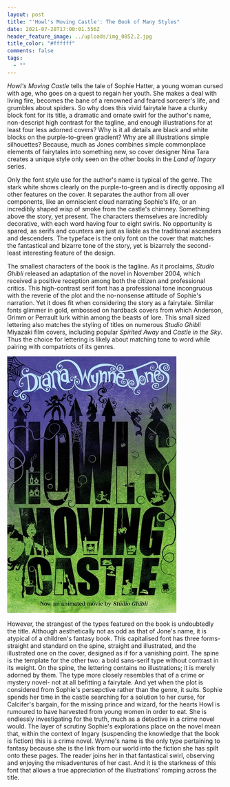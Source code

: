 ```yaml
---
layout: post
title: "'Howl's Moving Castle': The Book of Many Styles"
date: 2021-07-28T17:00:01.556Z
header_feature_image: ../uploads/img_0852.2.jpg
title_color: "#ffffff"
comments: false
tags:
  - ""
---
```

*Howl's Moving Castle* tells the tale of Sophie Hatter, a young woman cursed with age, who goes on a quest to regain her youth. She makes a deal with living fire, becomes the bane of a renowned and feared sorcerer's life, and grumbles about spiders. So why does this vivid fairytale have a clunky block font for its title, a dramatic and ornate swirl for the author's name, non-descript high contrast for the tagline, and enough illustrations for at least four less adorned covers? Why is it all details are black and white blocks on the purple-to-green gradient? Why are all illustrations simple silhouettes? Because, much as Jones combines simple commonplace elements of fairytales into something new, so cover designer Nina Tara creates a unique style only seen on the other books in the *Land of Ingary* series.

Only the font style use for the author's name is typical of the genre. The stark white shows clearly on the purple-to-green and is directly opposing all other features on the cover. It separates the author from all over components, like an omniscient cloud narrating Sophie's life, or an incredibly shaped wisp of smoke from the castle's chimney. Something above the story, yet present. The characters themselves are incredibly decorative, with each word having four to eight swirls. No opportunity is spared, as serifs and counters are just as liable as the traditional ascenders and descenders. The typeface is the only font on the cover that matches the fantastical and bizarre tone of the story, yet is bizarrely the second-least interesting feature of the design.

The smallest characters of the book is the tagline. As it proclaims, *Studio Ghibli* released an adaptation of the novel in November 2004, which received a positive reception among both the citizen and professional critics. This high-contrast serif font has a professional tone incongruous with the reverie of the plot and the no-nonsense attitude of Sophie's narration. Yet it does fit when considering the story as a fairytale. Similar fonts glimmer in gold, embossed on hardback covers from which Anderson, Grimm or Perrault lurk within among the beasts of lore. This small sized lettering also matches the styling of titles on numerous *Studio Ghibli* Miyazaki film covers, including popular *Spirited Away* and *Castle in the Sky*. Thus the choice for lettering is likely about matching tone to word while pairing with compatriots of its genres.

![](../uploads/article5-bookcover.jpg)

However, the strangest of the types featured on the book is undoubtedly the title. Although aesthetically not as odd as that of Jone's name, it is atypical of a children's fantasy book. This capitalised font has three forms- straight and standard on the spine, straight and illustrated, and the illustrated one on the cover, designed as if for a vanishing point. The spine is the template for the other two: a bold sans-serif type without contrast in its weight. On the spine, the lettering contains no illustrations; it is merely adorned by them. The type more closely resembles that of a crime or mystery novel- not at all befitting a fairytale. And yet when the plot is considered from Sophie's persepctive rather than the genre, it suits. Sophie spends her time in the castle searching for a solution to her curse, for Calcifer's bargain, for the missing prince and wizard, for the hearts Howl is rumoured to have harvested from young women in order to eat. She is endlessly investigating for the truth, much as a detective in a crime novel would. The layer of scrutiny Sophie's explorations place on the novel mean that, within the context of Ingary (suspending the knowledge that the book is fiction) this is a crime novel. Wynne's name is the only type pertaining to fantasy because she is the link from our world into the fiction she has spilt onto these pages. The reader joins her in that fantastical swirl, observing and enjoying the misadventures of her cast. And it is the starkness of this font that allows a true appreciation of the illustrations' romping across the title.